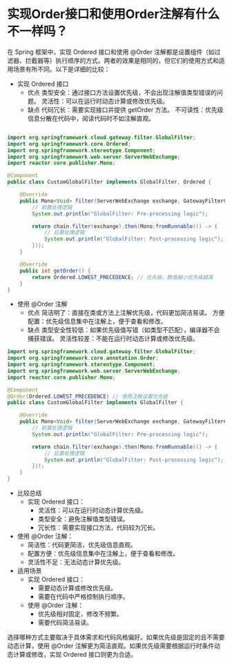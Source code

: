 
# 实现Order接口和使用Order注解有什么不一样吗？

在 Spring 框架中，实现 Ordered 接口和使用 @Order 注解都是设置组件（如过滤器、拦截器等）执行顺序的方式。两者的效果是相同的，但它们的使用方式和适用场景有所不同。以下是详细的比较：

- 实现 Ordered 接口
    - 优点
类型安全：通过接口方法设置优先级，不会出现注解值类型错误的问题。
灵活性：可以在运行时动态计算或修改优先级。
    - 缺点
代码冗长：需要实现接口并提供 getOrder 方法。
不可读性：优先级信息分散在代码中，阅读代码时不如注解直观。

```java

import org.springframework.cloud.gateway.filter.GlobalFilter;
import org.springframework.core.Ordered;
import org.springframework.stereotype.Component;
import org.springframework.web.server.ServerWebExchange;
import reactor.core.publisher.Mono;

@Component
public class CustomGlobalFilter implements GlobalFilter, Ordered {

    @Override
    public Mono<Void> filter(ServerWebExchange exchange, GatewayFilterChain chain) {
        // 前置处理逻辑
        System.out.println("GlobalFilter: Pre-processing logic");

        return chain.filter(exchange).then(Mono.fromRunnable(() -> {
            // 后置处理逻辑
            System.out.println("GlobalFilter: Post-processing logic");
        }));
    }

    @Override
    public int getOrder() {
        return Ordered.LOWEST_PRECEDENCE; // 优先级，数值越小优先级越高
    }
}
```
- 使用 @Order 注解
    - 优点
简洁明了：直接在类或方法上注解优先级，代码更加简洁易读。
方便配置：优先级信息集中在注解上，便于查看和修改。
    - 缺点
类型安全性较低：如果优先级值写错（如类型不匹配），编译器不会捕获错误。
灵活性较差：不能在运行时动态计算或修改优先级。


```java
import org.springframework.cloud.gateway.filter.GlobalFilter;
import org.springframework.core.annotation.Order;
import org.springframework.stereotype.Component;
import org.springframework.web.server.ServerWebExchange;
import reactor.core.publisher.Mono;

@Component
@Order(Ordered.LOWEST_PRECEDENCE) // 使用注解设置优先级
public class CustomGlobalFilter implements GlobalFilter {

    @Override
    public Mono<Void> filter(ServerWebExchange exchange, GatewayFilterChain chain) {
        // 前置处理逻辑
        System.out.println("GlobalFilter: Pre-processing logic");

        return chain.filter(exchange).then(Mono.fromRunnable(() -> {
            // 后置处理逻辑
            System.out.println("GlobalFilter: Post-processing logic");
        }));
    }
}
```
- 比较总结
    - 实现 Ordered 接口：
        - 灵活性：可以在运行时动态计算优先级。
        - 类型安全：避免注解值类型错误。
        - 冗长性：需要实现接口方法，代码较为冗长。
- 使用 @Order 注解：
    - 简洁性：代码更简洁，优先级信息直观。
    - 配置方便：优先级信息集中在注解上，便于查看和修改。
    - 灵活性不足：无法动态计算优先级。
- 适用场景
    - 实现 Ordered 接口： 
      - 需要动态计算或修改优先级。 
      - 需要在代码中严格控制执行顺序。
    - 使用 @Order 注解：
        - 优先级相对固定，修改不频繁。
        - 需要代码简洁易读。

选择哪种方式主要取决于具体需求和代码风格偏好。如果优先级是固定的且不需要动态计算，使用 @Order 注解更为简洁直观。如果优先级需要根据运行时条件动态计算或修改，实现 Ordered 接口则更为合适。